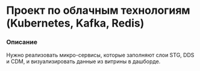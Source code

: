 # Проект по облачным технологиям (Kubernetes, Kafka, Redis)

### Описание
Нужно реализовать микро-сервисы, которые заполняют слои STG, DDS и CDM, и визуализировать данные из витрины в дашборде.
